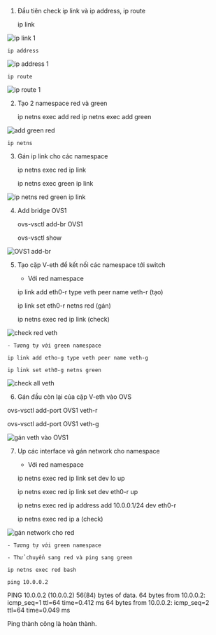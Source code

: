 1. Đầu tiên check ip link và ip address, ip route

	ip link
  
  ![ip link 1](https://user-images.githubusercontent.com/44855268/139041447-2cb82a63-17b0-474b-abba-ac78d714cb33.PNG)

	ip address
  
  ![ip address 1](https://user-images.githubusercontent.com/44855268/139041439-b0f174eb-0bff-4c6d-891d-ac495f16d58c.PNG)

	ip route
  
  ![ip route 1](https://user-images.githubusercontent.com/44855268/139041481-3e52d332-0843-4d5d-afbf-4de494e4bbd4.PNG)

2. Tạo 2 namespace red và green 

	ip netns exec add red
	ip netns exec add green
  
  ![add green red](https://user-images.githubusercontent.com/44855268/139041582-e1c8b07a-519b-4f5f-a0d1-24366ea9e30a.PNG)
	
	ip netns
	
3. Gán ip link cho các namespace
	
	ip netns exec red ip link
	
	ip netns exec green ip link
  
  ![ip netns red green ip link](https://user-images.githubusercontent.com/44855268/139041691-09c2b940-d25a-4390-90f6-7e106056020c.PNG)

4. Add bridge OVS1
	
	ovs-vsctl add-br OVS1
  
	ovs-vsctl show
  
  ![OVS1 add-br](https://user-images.githubusercontent.com/44855268/139041795-025ad9cb-4b1f-4059-a8c5-f343b6990f52.PNG)

5. Tạo cặp V-eth để kết nối các namespace tới switch
	
	- Với red namespace
	
	ip link add eth0-r type veth peer name veth-r (tạo)
	
	ip link set eth0-r netns red (gán)
	
	ip netns exec red ip link (check)
  
  ![check red veth](https://user-images.githubusercontent.com/44855268/139041921-5da5a7ff-8cc3-4e7c-a18d-dea90ddaa1f2.PNG)

	
	- Tương tự với green namespace
	
	ip link add etho-g type veth peer name veth-g
	
	ip link set eth0-g netns green
  
  ![check all veth](https://user-images.githubusercontent.com/44855268/139042927-2ab40574-a9a5-4873-9aa2-36bf5cc9d559.PNG)

	
6. Gán đầu còn lại của cặp V-eth vào OVS
  
  ovs-vsctl add-port OVS1 veth-r
  
  ovs-vsctl add-port OVS1 veth-g
  
  ![gán veth vào OVS1](https://user-images.githubusercontent.com/44855268/139042754-65ffd86e-6c3d-47b8-9421-f4d37652b87c.PNG)

7. Up các interface và gán network cho namespace

	- Với red namespace

	ip netns exec red ip link set dev lo up
	
	ip netns exec red ip link set dev eth0-r up
	
	ip netns exec red ip address add 10.0.0.1/24 dev eth0-r
	
	ip netns exec red ip a (check)
  
  ![gán network cho red](https://user-images.githubusercontent.com/44855268/139042979-9986acb1-cc93-489b-aba9-8dedf09de229.PNG)

	
	- Tương tự với green namespace
	
	- Thử chuyển sang red và ping sang green
	
	ip netns exec red bash
	
	ping 10.0.0.2
	
PING 10.0.0.2 (10.0.0.2) 56(84) bytes of data.
64 bytes from 10.0.0.2: icmp_seq=1 ttl=64 time=0.412 ms
64 bytes from 10.0.0.2: icmp_seq=2 ttl=64 time=0.049 ms
  
  Ping thành công là hoàn thành.
  
  
